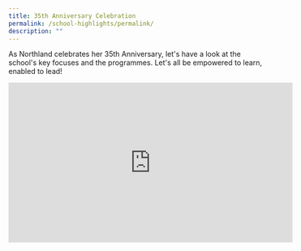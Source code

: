 ```yaml
---
title: 35th Anniversary Celebration
permalink: /school-highlights/permalink/
description: ""
---
```

As Northland celebrates her 35th Anniversary, let's have a look at the school's key focuses and the programmes.  Let's all be empowered to learn, enabled to lead!

<iframe allowfullscreen="" allow="accelerometer; autoplay; clipboard-write; encrypted-media; gyroscope; picture-in-picture; web-share" frameborder="0" title="YouTube video player" src="https://www.youtube.com/embed/B3o4Pq1xIxY" height="315" width="560"></iframe>